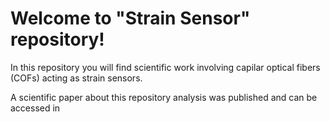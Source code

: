 # Welcome to "Strain Sensor" repository!

In this repository you will find scientific work involving capilar optical fibers (COFs) acting as strain sensors.



A scientific paper about this repository analysis was published and can be accessed in 
